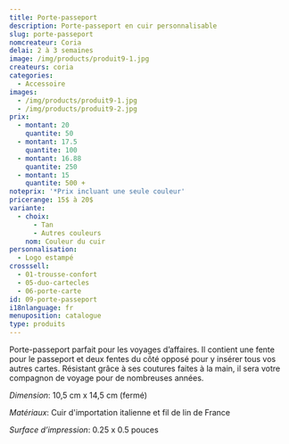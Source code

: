 ```yaml
---
title: Porte-passeport
description: Porte-passeport en cuir personnalisable
slug: porte-passeport
nomcreateur: Coria
delai: 2 à 3 semaines
image: /img/products/produit9-1.jpg
createurs: coria
categories:
  - Accessoire
images:
  - /img/products/produit9-1.jpg
  - /img/products/produit9-2.jpg
prix:
  - montant: 20
    quantite: 50
  - montant: 17.5
    quantite: 100
  - montant: 16.88
    quantite: 250
  - montant: 15
    quantite: 500 +
noteprix: '*Prix incluant une seule couleur'
pricerange: 15$ à 20$
variante:
  - choix:
      - Tan
      - Autres couleurs
    nom: Couleur du cuir
personnalisation:
  - Logo estampé
crosssell:
  - 01-trousse-confort
  - 05-duo-cartecles
  - 06-porte-carte
id: 09-porte-passeport
i18nlanguage: fr
menuposition: catalogue
type: produits
---
```

Porte-passeport parfait pour les voyages d’affaires. Il contient une fente pour le passeport et deux fentes du côté opposé pour y insérer tous vos autres cartes. Résistant grâce à ses coutures faites à la main, il sera votre compagnon de voyage pour de nombreuses années. 

*Dimension*: 10,5 cm x 14,5 cm (fermé)

*Matériaux*: Cuir d'importation italienne et fil de lin de France

*Surface d’impression*: 0.25 x 0.5 pouces
